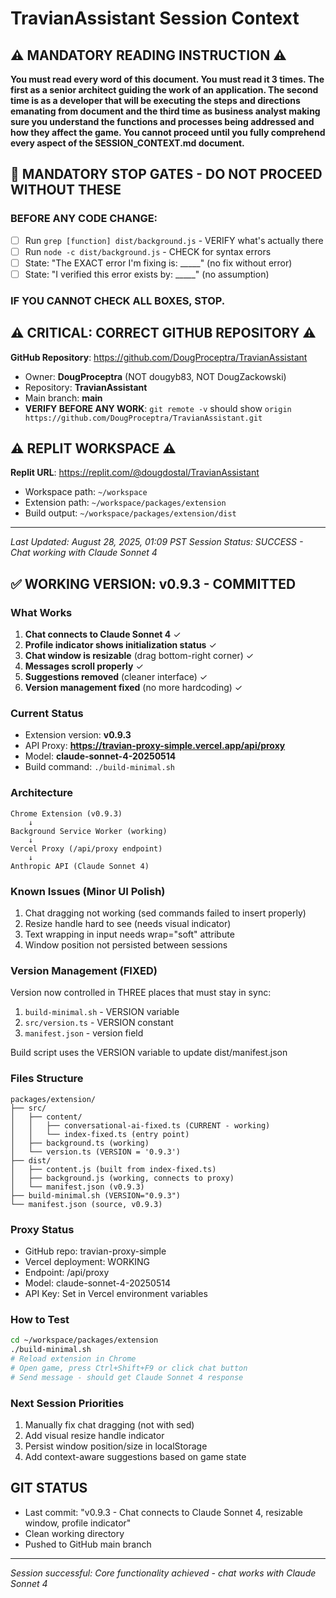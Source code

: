 # TravianAssistant Session Context

## ⚠️ MANDATORY READING INSTRUCTION ⚠️
**You must read every word of this document. You must read it 3 times. The first as a senior architect guiding the work of an application. The second time is as a developer that will be executing the steps and directions emanating from document and the third time as business analyst making sure you understand the functions and processes being addressed and how they affect the game. You cannot proceed until you fully comprehend every aspect of the SESSION_CONTEXT.md document.**

## 🛑 MANDATORY STOP GATES - DO NOT PROCEED WITHOUT THESE

### BEFORE ANY CODE CHANGE:
- [ ] Run `grep [function] dist/background.js` - VERIFY what's actually there
- [ ] Run `node -c dist/background.js` - CHECK for syntax errors
- [ ] State: "The EXACT error I'm fixing is: _____" (no fix without error)
- [ ] State: "I verified this error exists by: _____" (no assumption)

### IF YOU CANNOT CHECK ALL BOXES, STOP.

## ⚠️ CRITICAL: CORRECT GITHUB REPOSITORY ⚠️
**GitHub Repository**: https://github.com/DougProceptra/TravianAssistant
- Owner: **DougProceptra** (NOT dougyb83, NOT DougZackowski)  
- Repository: **TravianAssistant**
- Main branch: **main**
- **VERIFY BEFORE ANY WORK**: `git remote -v` should show `origin	https://github.com/DougProceptra/TravianAssistant.git`

## ⚠️ REPLIT WORKSPACE ⚠️
**Replit URL**: https://replit.com/@dougdostal/TravianAssistant
- Workspace path: `~/workspace`
- Extension path: `~/workspace/packages/extension`
- Build output: `~/workspace/packages/extension/dist`

---

*Last Updated: August 28, 2025, 01:09 PST*
*Session Status: SUCCESS - Chat working with Claude Sonnet 4*

## ✅ WORKING VERSION: v0.9.3 - COMMITTED

### What Works
1. **Chat connects to Claude Sonnet 4** ✓
2. **Profile indicator shows initialization status** ✓
3. **Chat window is resizable** (drag bottom-right corner) ✓
4. **Messages scroll properly** ✓
5. **Suggestions removed** (cleaner interface) ✓
6. **Version management fixed** (no more hardcoding) ✓

### Current Status
- Extension version: **v0.9.3**
- API Proxy: **https://travian-proxy-simple.vercel.app/api/proxy**
- Model: **claude-sonnet-4-20250514**
- Build command: `./build-minimal.sh`

### Architecture
```
Chrome Extension (v0.9.3)
    ↓
Background Service Worker (working)
    ↓
Vercel Proxy (/api/proxy endpoint)
    ↓
Anthropic API (Claude Sonnet 4)
```

### Known Issues (Minor UI Polish)
1. Chat dragging not working (sed commands failed to insert properly)
2. Resize handle hard to see (needs visual indicator)
3. Text wrapping in input needs wrap="soft" attribute
4. Window position not persisted between sessions

### Version Management (FIXED)
Version now controlled in THREE places that must stay in sync:
1. `build-minimal.sh` - VERSION variable
2. `src/version.ts` - VERSION constant
3. `manifest.json` - version field

Build script uses the VERSION variable to update dist/manifest.json

### Files Structure
```
packages/extension/
├── src/
│   ├── content/
│   │   ├── conversational-ai-fixed.ts (CURRENT - working)
│   │   └── index-fixed.ts (entry point)
│   ├── background.ts (working)
│   └── version.ts (VERSION = '0.9.3')
├── dist/
│   ├── content.js (built from index-fixed.ts)
│   ├── background.js (working, connects to proxy)
│   └── manifest.json (v0.9.3)
├── build-minimal.sh (VERSION="0.9.3")
└── manifest.json (source, v0.9.3)
```

### Proxy Status
- GitHub repo: travian-proxy-simple
- Vercel deployment: WORKING
- Endpoint: /api/proxy
- Model: claude-sonnet-4-20250514
- API Key: Set in Vercel environment variables

### How to Test
```bash
cd ~/workspace/packages/extension
./build-minimal.sh
# Reload extension in Chrome
# Open game, press Ctrl+Shift+F9 or click chat button
# Send message - should get Claude Sonnet 4 response
```

### Next Session Priorities
1. Manually fix chat dragging (not with sed)
2. Add visual resize handle indicator
3. Persist window position/size in localStorage
4. Add context-aware suggestions based on game state

## GIT STATUS
- Last commit: "v0.9.3 - Chat connects to Claude Sonnet 4, resizable window, profile indicator"
- Clean working directory
- Pushed to GitHub main branch

---
*Session successful: Core functionality achieved - chat works with Claude Sonnet 4*